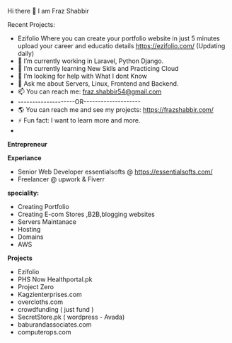 Hi there 👋 I am Fraz Shabbir

Recent Projects:
- Ezifolio Where you can create your portfolio website in just 5 minutes upload your career and educatio  details https://ezifolio.com/
(Updating daily)
- 🔭 I’m currently working in Laravel, Python Django.
- 🌱 I’m currently learning New Sklls and Practicing Cloud
- 🤔 I’m looking for help with What I dont Know
- 💬 Ask me about Servers, Linux, Frontend and Backend.
- 📫 You can reach me: fraz.shabbir54@gmail.com
- --------------------OR--------------------
- 🌎  You can reach me and see my projects: https://frazshabbir.com/
- ⚡ Fun fact: I want to learn more and more.
- 
**Entrepreneur**

**Experiance**
- Senior Web Developer essentialsofts @ https://essentialsofts.com/
- Freelancer @ upwork & Fiverr

**speciality:**
 - Creating Portfolio
 - Creating E-com Stores ,B2B,blogging websites
 - Servers Maintanace
 - Hosting
 - Domains
 - AWS
 
 **Projects**
 - Ezifolio
 - PHS Now Healthportal.pk
 - Project Zero
 - Kagzienterprises.com
 - overcloths.com
 - crowdfunding  ( just fund )
 - SecretStore.pk ( wordpress - Avada)
 - baburandassociates.com
 - computerops.com


